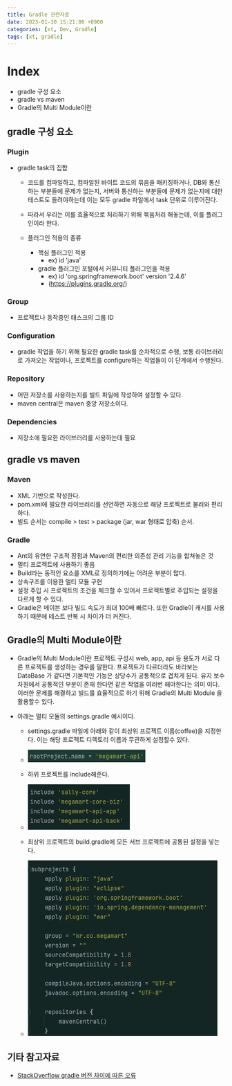 ```yaml
---
title: Gradle 관련자료
date: 2023-01-30 15:21:00 +0900
categories: [xt, Dev, Gradle]
tags: [xt, gradle]
---
```


# Index

- gradle 구성 요소
- gradle vs maven
- Gradle의 Multi Module이란

## gradle 구성 요소

### Plugin

* gradle task의 집합
  
  * 코드를 컴파일하고, 컴파일된 바이트 코드의 묶음을 패키징하거나, DB와 통신하는 부분들에 문제가 없는지, 서버와 통신하는 부분들에 문제가 없는지에 대한 테스트도 돌려야하는데 이는 모두 gradle 파일에서 task 단위로 이루어진다. 
  
  * 따라서 우리는 이를 효율적으로 처리하기 위해 묶음처리 해놓는데, 이를 플러그인이라 한다.
  
  * 플러그인 적용의 종류
    * 핵심 플러그인 적용
      * ex) id 'java'
    * gradle 플러그인 포털에서 커뮤니티 플러그인을 적용 
      * ex) id 'org.springframework.boot' version '2.4.6'
      * (https://plugins.gradle.org/)


### Group

* 프로젝트나 동작중인 태스크의 그룹 ID
  
  

### Configuration

* gradle 작업을 하기 위해 필요한 gradle task를 순차적으로 수행, 보통 라이브러리로 가져오는 작업이나, 프로젝트를 configure하는 작업들이 이 단계에서 수행된다.



### Repository

* 어떤 저장소를 사용하는지를 빌드 파일에 작성하여 설정할 수 있다.
* maven central은 maven 중앙 저장소이다. 




### Dependencies

* 저장소에 필요한 라이브러리를 사용하는데 필요








## gradle vs maven

### Maven
* XML 기반으로 작성한다.
* pom.xml에 필요한 라이브러리를 선언하면 자동으로 해당 프로젝트로 불러와 편리하다.
* 빌드 순서는 compile > test > package (jar, war 형태로 압축) 순서.


### Gradle
* Ant의 유연한 구조적 장점과 Maven의 편리한 의존성 관리 기능을 합쳐놓은 것
* 멀티 프로젝트에 사용하기 좋음
* Build라는 동적인 요소를 XML로 정의하기에는 어려운 부분이 많다.
* 상속구조를 이용한 멀티 모듈 구현
* 설정 주입 시 프로젝트의 조건을 체크할 수 있어서 프로젝트별로 주입되는 설정을 다르게 할 수 있다.
* Gradle은 메이븐 보다 빌드 속도가 최대 100배 빠르다. 또한 Gradle이 캐시를 사용하기 때문에 테스트 반복 시 차이가 더 커진다.



## Gradle의 Multi Module이란

* Gradle의 Multi Module이란 프로젝트 구성시  web, app, api 등 용도가 서로 다른 프로젝트를 생성하는 경우를 말한다. 
프로젝트가 다르더라도 바라보는 DataBase 가 같다면 기본적인 기능은 상당수가 공통적으로 겹치게 된다. 
유지 보수 차원에서 공통적인 부분이 존재 한다면 같은 작업을 여러번 해야한다는 의미 이다. 이러한 문제를 해결하고 빌드를 효율적으로 하기 위해 Gradle의 Multi Module 을 활용할수 있다.

* 아래는 멀티 모듈의 settings.gradle 예시이다. 
  * settings.gradle 파일에 아래와 같이 최상위 프로젝트 이름(coffee)을 지정한다. 
  이는 해당 프로젝트 디렉토리 이름과 무관하게 설정할수 있다.
   * ![img_2.png](/assets/img/posts/gradle/img_2.png)
  
  * 하위 프로젝트를 include해준다.
   *  ![img_4.png](/assets/img/posts/gradle/img_4.png)
  * 최상위 프로젝트의 build.gradle에 모든 서브 프로젝트에 공통된 설정을 넣는다.
  * ![img_3.png](/assets/img/posts/gradle/img_3.png)


## 기타 참고자료
* [StackOverflow gradle 버전 차이에 따른 오류](https://stackoverflow.com/questions/23796404/could-not-find-method-compile-for-arguments-gradle)
